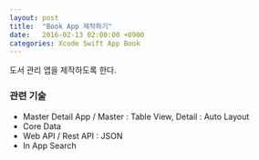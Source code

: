 ```yaml
---
layout: post
title:  "Book App 제작하기"
date:   2016-02-13 02:00:00 +0900
categories: Xcode Swift App Book
---
```


도서 관리 앱을 제작하도록 한다.


### 관련 기술

* Master Detail App / Master : Table View, Detail : Auto Layout
* Core Data
* Web API / Rest API : JSON
* In App Search
